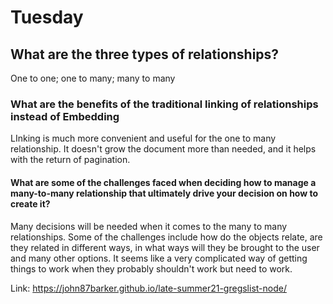 # Tuesday

## What are the three types of relationships?
One to one; one to many; many to many

### What are the benefits of the traditional linking of relationships instead of Embedding
LInking is much more convenient and useful for the one to many relationship. It doesn't grow the document more than needed, and it helps with the return of pagination.
#### What are some of the challenges faced when deciding how to manage a many-to-many relationship that ultimately drive your decision on how to create it?
Many decisions will be needed when it comes to the many to many relationships. Some of the challenges include how do the objects relate, are they related in different ways, in what ways will they be brought to the user and many other options. It seems like a very complicated way of getting things to work when they probably shouldn't work but need to work.

Link: https://john87barker.github.io/late-summer21-gregslist-node/